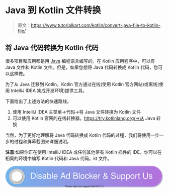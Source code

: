 # Java 到 Kotlin 文件转换

> 原文：<https://www.tutorialkart.com/kotlin/convert-java-file-to-kotlin-file/>

## 将 Java 代码转换为 Kotlin 代码

很多项目和应用都是用 [Java](https://www.tutorialkart.com/java/) 编程语言编写的。在 Kotlin 应用程序中，可以有 Java 文件和 Kotlin 文件。但是，如果您想将 Java 代码转换成 Kotlin 代码，您可以这样做。

为了从 Java 迁移到 Kotlin，Kotlin 官方通过在线(使用 Kotlin 官方网站)或离线(使用 IntelliJ IDEA 集成开发环境)提供工具。

下面给出了上述方法的快速路线。

1.  使用 IntelliJ IDEA 主菜单->代码->将 Java 文件转换为 Kotlin 文件
2.  可以使用 Kotlin 官网的在线转换器。https://try.kotlinlang.org/->从 Java 转换

当然，为了更好地理解将 Java 代码转换成 Kotlin 代码的过程，我们将使用一步一步的过程和屏幕截图来详细说明。

**注意**:如果你正在使用 IntelliJ IDEA 或任何其他带有 Kotlin 插件的 IDE，你可以在相同的环境中编写 Kotlin 代码和 Java 代码。kt 文件。

[![](img/925da31b32d6bc3827932f6c8afb11bb.png)](https://www.tutorialkart.com/)